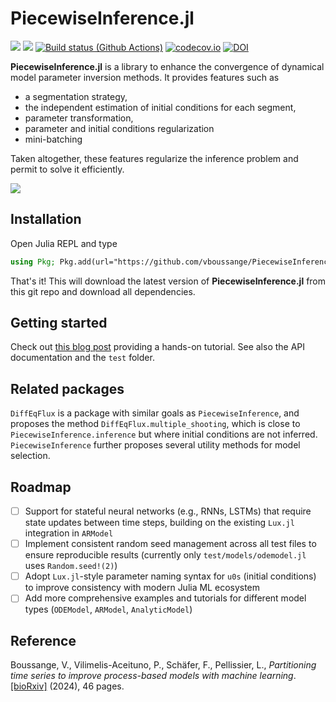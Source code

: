 # PiecewiseInference.jl
[![](https://img.shields.io/badge/docs-stable-blue.svg)](https://vboussange.github.io/PiecewiseInference.jl/stable/)
[![](https://img.shields.io/badge/docs-dev-blue.svg)](https://vboussange.github.io/PiecewiseInference.jl/dev/)
[![Build status (Github Actions)](https://github.com/vboussange/PiecewiseInference.jl/workflows/CI/badge.svg)](https://github.com/vboussange/PiecewiseInference.jl/actions)
[![codecov.io](http://codecov.io/github/vboussange/PiecewiseInference.jl/coverage.svg?branch=main)](http://codecov.io/github/vboussange/PiecewiseInference.jl?branch=main)
[![DOI](https://zenodo.org/badge/480439170.svg)](https://doi.org/10.5281/zenodo.15806498)

**PiecewiseInference.jl** is a library to enhance the convergence of dynamical model parameter inversion methods. It provides features such as
- a segmentation strategy, 
- the independent estimation of initial conditions for each segment, 
- parameter transformation, 
- parameter and initial conditions regularization
- mini-batching

Taken altogether, these features regularize the inference problem and permit to solve it efficiently.

![](docs/animated.gif)

## Installation
Open Julia REPL and type
```julia
using Pkg; Pkg.add(url="https://github.com/vboussange/PiecewiseInference.jl")
```

That's it! This will download the latest version of **PiecewiseInference.jl** from this git repo and download all dependencies.

## Getting started

Check out [this blog post](https://vboussange.github.io/post/piecewiseinference/) providing a hands-on tutorial.
See also the API documentation and the `test` folder.

## Related packages
`DiffEqFlux` is a package with similar goals as `PiecewiseInference`, and proposes the method `DiffEqFlux.multiple_shooting`, which is close to `PiecewiseInference.inference` but where initial conditions are not inferred. `PiecewiseInference` further proposes several utility methods for model selection.

## Roadmap
- [ ] Support for stateful neural networks (e.g., RNNs, LSTMs) that require state updates between time steps, building on the existing `Lux.jl` integration in `ARModel`
- [ ] Implement consistent random seed management across all test files to ensure reproducible results (currently only `test/models/odemodel.jl` uses `Random.seed!(2)`)
- [ ] Adopt `Lux.jl`-style parameter naming syntax for `u0s` (initial conditions) to improve consistency with modern Julia ML ecosystem
- [ ] Add more comprehensive examples and tutorials for different model types (`ODEModel`, `ARModel`, `AnalyticModel`)

## Reference
Boussange, V., Vilimelis-Aceituno, P., Schäfer, F., Pellissier, L., _Partitioning time series to improve process-based models with machine learning_. [[bioRxiv]](https://www.biorxiv.org/content/10.1101/2022.07.25.501365v2) (2024), 46 pages.
